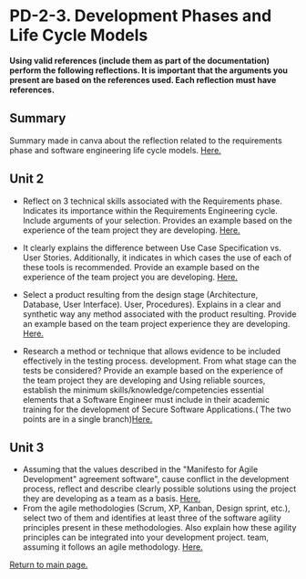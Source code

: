 # PD-2-3. Development Phases and Life Cycle Models
**Using valid references (include them as part of the documentation) perform the following reflections. It is important that the arguments you present are based on the references used. Each reflection must have references.**
## Summary
Summary made in canva about the reflection related to the requirements phase and software engineering life cycle models. [Here.](https://www.canva.com/design/DAF0YEvBj5A/AordsDvjgOgcixGUevNi8Q/edit?utm_content=DAF0YEvBj5A&utm_campaign=designshare&utm_medium=link2&utm_source=sharebutton)
## Unit 2

 - Reflect on 3 technical skills associated with the Requirements phase. Indicates its importance within the Requirements Engineering cycle. Include arguments of your selection. Provides an example based on the experience of the team project they are developing. [Here.](https://github.com/Giuseph-CT/FIS-Proyecto-2023/blob/PD-2-3/Habilities%20on%20Requiriments.md)
 
 - It clearly explains the difference between Use Case Specification vs. User Stories. Additionally, it indicates in which cases the use of each of these tools is recommended. Provide an example based on the experience of the team project you are developing. [Here.](https://github.com/Giuseph-CT/FIS-Proyecto-2023/blob/PD-2-3/Use%20Cases%20and%20User%20Stories.md)

 - Select a product resulting from the design stage (Architecture, Database, User Interface). User, Procedures). Explains in a clear and synthetic way any method associated with the product resulting. Provide an example based on the team project experience they are developing. [Here. ](https://github.com/Giuseph-CT/FIS-Proyecto-2023/blob/PD-2-3/Use%20Cases%20and%20User%20Stories.md)

 - Research a method or technique that allows evidence to be included effectively in the testing process. development. From what stage can the tests be considered? Provide an example based on the experience of the team project they are developing and Using reliable sources, establish the minimum skills/knowledge/competencies essential elements that a Software Engineer must include in their academic training for the development of Secure Software Applications.( The two points are in a single branch)[Here. ](https://github.com/Giuseph-CT/FIS-Proyecto-2023/blob/PD-2-3/Software%20Development%20Testing.md)

## Unit 3

 - Assuming that the values ​​​​described in the "Manifesto for Agile Development" agreement software", cause conflict in the development process, reflect and describe clearly possible solutions using the project they are developing as a team as a basis. [Here. ](https://github.com/Giuseph-CT/FIS-Proyecto-2023/blob/PD-2-3/Agile%20Manifesto.md)
 - From the agile methodologies (Scrum, XP, Kanban, Design sprint, etc.), select two of them and identifies at least three of the software agility principles present in these methodologies. Also explain how these agility principles can be integrated into your development project. team, assuming it follows an agile methodology. [Here. ](https://github.com/Giuseph-CT/FIS-Proyecto-2023/blob/PD-2-3/Agile%20Methodologies.md)

[Return to main page.](https://github.com/Giuseph-CT/FIS-Proyecto-2023)
